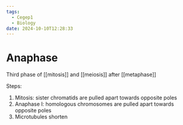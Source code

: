 ```yaml
---
tags:
  - Cegep1
  - Biology
date: 2024-10-10T12:28:33
---
```


# Anaphase

Third phase of [[mitosis]] and [[meiosis]] after [[metaphase]]

Steps:

1. Mitosis: sister chromatids are pulled apart towards opposite poles
2. Anaphase I: homologous chromosomes are pulled apart towards opposite poles
3. Microtubules shorten